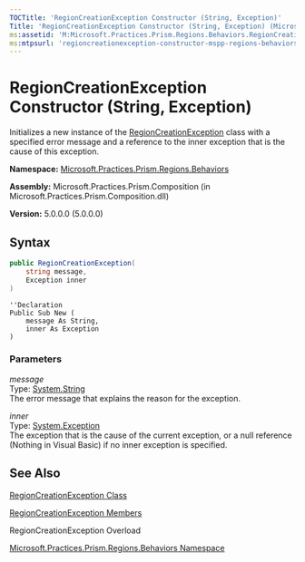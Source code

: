 ```yaml
---
TOCTitle: 'RegionCreationException Constructor (String, Exception)'
Title: 'RegionCreationException Constructor (String, Exception) (Microsoft.Practices.Prism.Regions.Behaviors)'
ms:assetid: 'M:Microsoft.Practices.Prism.Regions.Behaviors.RegionCreationException.\#ctor(System.String,System.Exception)'
ms:mtpsurl: 'regioncreationexception-constructor-mspp-regions-behaviors.md'
---
```


# RegionCreationException Constructor (String, Exception)

Initializes a new instance of the [RegionCreationException](/patterns-practices/reference/regioncreationexception-class-mspp-regions-behaviors) class with a specified error message and a reference to the inner exception that is the cause of this exception.

**Namespace:** [Microsoft.Practices.Prism.Regions.Behaviors](/patterns-practices/reference/mspp-regions-behaviors-namespace)

**Assembly:** Microsoft.Practices.Prism.Composition (in Microsoft.Practices.Prism.Composition.dll)

**Version:** 5.0.0.0 (5.0.0.0)

## Syntax
```C#
public RegionCreationException(
	string message,
	Exception inner
)
```

```VB
''Declaration
Public Sub New ( 
	message As String,
	inner As Exception
)
```

### Parameters

*message*  
Type: [System.String](http://msdn.microsoft.com/en-us/library/s1wwdcbf)  
The error message that explains the reason for the exception.

*inner*  
Type: [System.Exception](/patterns-practices/reference/ieventsubscription-interface-mspp-pubsubevents)  
The exception that is the cause of the current exception, or a null reference (Nothing in Visual Basic) if no inner exception is specified.

## See Also

[RegionCreationException Class](/patterns-practices/reference/regioncreationexception-class-mspp-regions-behaviors)

[RegionCreationException Members](/patterns-practices/reference/regioncreationexception-members-mspp-regions-behaviors)

RegionCreationException Overload

[Microsoft.Practices.Prism.Regions.Behaviors Namespace](/patterns-practices/reference/mspp-regions-behaviors-namespace)
